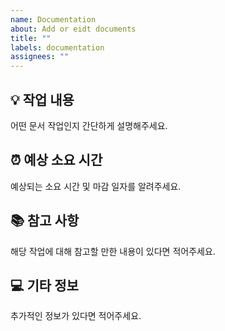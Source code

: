 ```yaml
---
name: Documentation
about: Add or eidt documents
title: ""
labels: documentation
assignees: ""
---
```


## 💡 작업 내용

어떤 문서 작업인지 간단하게 설명해주세요.

## ⏰ 예상 소요 시간

예상되는 소요 시간 및 마감 일자를 알려주세요.

## 📚 참고 사항

해당 작업에 대해 참고할 만한 내용이 있다면 적어주세요.

## 💻 기타 정보

추가적인 정보가 있다면 적어주세요.
